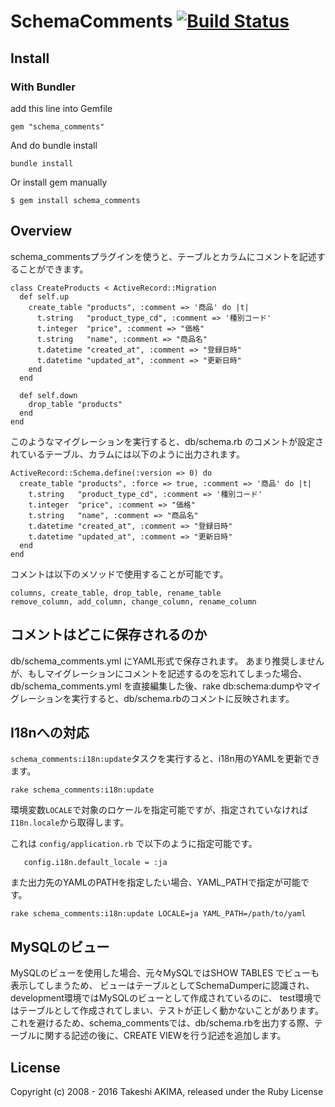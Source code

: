 # SchemaComments  [![Build Status](https://secure.travis-ci.org/akm/schema_comments.png)](http://travis-ci.org/akm/schema_comments)

## Install

### With Bundler
add this line into Gemfile

```
gem "schema_comments"
```

And do bundle install

```
bundle install
```

Or install gem manually

```
$ gem install schema_comments
```


## Overview
schema_commentsプラグインを使うと、テーブルとカラムにコメントを記述することができます。

```
class CreateProducts < ActiveRecord::Migration
  def self.up
    create_table "products", :comment => '商品' do |t|
      t.string   "product_type_cd", :comment => '種別コード'
      t.integer  "price", :comment => "価格"
      t.string   "name", :comment => "商品名"
      t.datetime "created_at", :comment => "登録日時"
      t.datetime "updated_at", :comment => "更新日時"
    end
  end

  def self.down
    drop_table "products"
  end
end
```

このようなマイグレーションを実行すると、db/schema.rb のコメントが設定されているテーブル、カラムには以下のように出力されます。

```
ActiveRecord::Schema.define(:version => 0) do
  create_table "products", :force => true, :comment => '商品' do |t|
    t.string   "product_type_cd", :comment => '種別コード'
    t.integer  "price", :comment => "価格"
    t.string   "name", :comment => "商品名"
    t.datetime "created_at", :comment => "登録日時"
    t.datetime "updated_at", :comment => "更新日時"
  end
end
```

コメントは以下のメソッドで使用することが可能です。

```
columns, create_table, drop_table, rename_table
remove_column, add_column, change_column, rename_column
```


## コメントはどこに保存されるのか

db/schema_comments.yml にYAML形式で保存されます。
あまり推奨しませんが、もしマイグレーションにコメントを記述するのを忘れてしまった場合、db/schema_comments.yml
を直接編集した後、rake db:schema:dumpやマイグレーションを実行すると、db/schema.rbのコメントに反映されます。


## I18nへの対応

`schema_comments:i18n:update`タスクを実行すると、i18n用のYAMLを更新できます。

```
rake schema_comments:i18n:update
```

環境変数`LOCALE`で対象のロケールを指定可能ですが、指定されていなければ`I18n.locale`から取得します。

これは `config/application.rb` で以下のように指定可能です。

```
   config.i18n.default_locale = :ja
```


また出力先のYAMLのPATHを指定したい場合、YAML_PATHで指定が可能です。

```
rake schema_comments:i18n:update LOCALE=ja YAML_PATH=/path/to/yaml
```


## MySQLのビュー
MySQLのビューを使用した場合、元々MySQLではSHOW TABLES でビューも表示してしまうため、
ビューはテーブルとしてSchemaDumperに認識され、development環境ではMySQLのビューとして作成されているのに、
test環境ではテーブルとして作成されてしまい、テストが正しく動かないことがあります。
これを避けるため、schema_commentsでは、db/schema.rbを出力する際、テーブルに関する記述の後に、CREATE VIEWを行う記述を追加します。


## License
Copyright (c) 2008 - 2016 Takeshi AKIMA, released under the Ruby License
